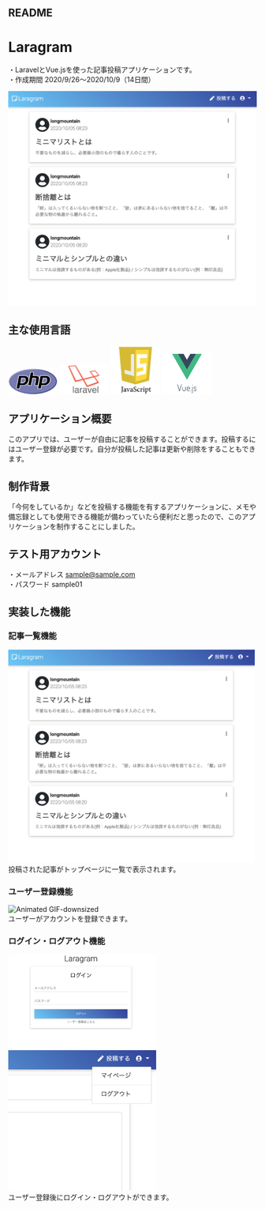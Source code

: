## README

# Laragram
・LaravelとVue.jsを使った記事投稿アプリケーションです。  
・作成期間 2020/9/26〜2020/10/9（14日間）  

![記事一覧](https://github.com/longmt0225/laravel/blob/main/index.png)  

## 主な使用言語
<img src="https://github.com/longmt0225/laravel/blob/main/PHP.png" width="100px"> <img src="https://github.com/longmt0225/laravel/blob/main/Laravel.jpg" width="100px"> <img src="https://github.com/longmt0225/laravel/blob/main/JavaScript.jpeg" width="100px"> <img src="https://github.com/longmt0225/laravel/blob/main/Vuejs.png" width="100px">  

## アプリケーション概要
このアプリでは、ユーザーが自由に記事を投稿することができます。投稿するにはユーザー登録が必要です。自分が投稿した記事は更新や削除をすることもできます。  

## 制作背景
「今何をしているか」などを投稿する機能を有するアプリケーションに、メモや備忘録としても使用できる機能が備わっていたら便利だと思ったので、このアプリケーションを制作することにしました。  

## テスト用アカウント
・メールアドレス sample@sample.com  
・パスワード sample01  

## 実装した機能
### 記事一覧機能<br>
<img src="https://github.com/longmt0225/laravel/blob/main/index.png" width="500px"><br>
投稿された記事がトップページに一覧で表示されます。

### ユーザー登録機能<br>
![Animated GIF-downsized](https://user-images.githubusercontent.com/69623233/95035300-a33c5780-06ff-11eb-85d2-5a88e1016ffc.gif)<br>
ユーザーがアカウントを登録できます。

### ログイン・ログアウト機能
<img src="https://github.com/longmt0225/laravel/blob/main/login.png" width="300px"> <img src="https://github.com/longmt0225/laravel/blob/main/logout.png" width="300px"><br>
ユーザー登録後にログイン・ログアウトができます。
